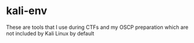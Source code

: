# kali-env

These are tools that I use during CTFs and my OSCP preparation which are not included by Kali Linux by default 
